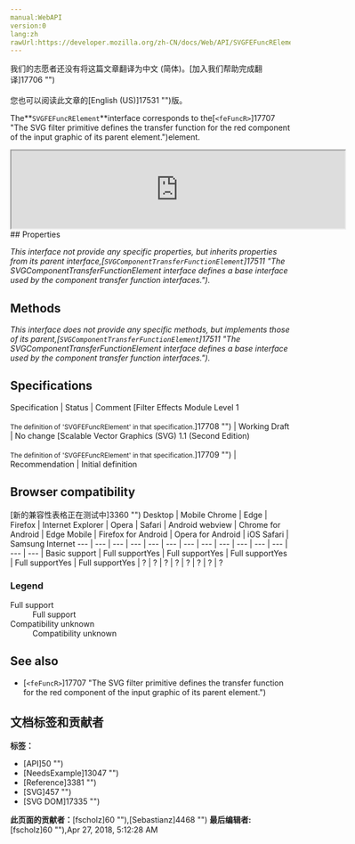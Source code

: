 ```yaml
---
manual:WebAPI
version:0
lang:zh
rawUrl:https://developer.mozilla.org/zh-CN/docs/Web/API/SVGFEFuncRElement
---
```




<bdi>我们的志愿者还没有将这篇文章翻译为<bdi>中文 (简体)</bdi>。[加入我们帮助完成翻译]17706 "")<br></br>您也可以阅读此文章的[English (US)]17531 "")版。</bdi>






The**`SVGFEFuncRElement`**interface corresponds to the[`<feFuncR>`]17707 "The <feFuncR> SVG filter primitive defines the transfer function for the red component of the input graphic of its parent <feComponentTransfer> element.")element.

<iframe src='https://mdn.mozillademos.org/en-US/docs/Web/API/SVGFEFuncRElement$samples/inheritance_diagram?revision=1377360' width='600' height='140'></iframe>
## Properties<a name="Properties"></a>


<em>This interface not provide any specific properties, but inherits properties from its parent interface,[`SVGComponentTransferFunctionElement`]17511 "The SVGComponentTransferFunctionElement interface defines a base interface used by the component transfer function interfaces.").</em>


## Methods<a name="Methods"></a>


<em>This interface does not provide any specific methods, but implements those of its parent,[`SVGComponentTransferFunctionElement`]17511 "The SVGComponentTransferFunctionElement interface defines a base interface used by the component transfer function interfaces.").</em>


## Specifications<a name="Specifications"></a>
Specification | Status | Comment 
[Filter Effects Module Level 1<br></br><small>The definition of &#39;SVGFEFuncRElement&#39; in that specification.</small>]17708 "") | Working Draft | No change 
[Scalable Vector Graphics (SVG) 1.1 (Second Edition)<br></br><small>The definition of &#39;SVGFEFuncRElement&#39; in that specification.</small>]17709 "") | Recommendation | Initial definition 


## Browser compatibility<a name="Browser_compatibility"></a>
[新的兼容性表格正在测试中<i></i>]3360 "")
<abbr>Desktop<i></i></abbr> | <abbr>Mobile<i></i></abbr> 
<abbr>Chrome<i></i></abbr> | <abbr>Edge<i></i></abbr> | <abbr>Firefox<i></i></abbr> | <abbr>Internet Explorer<i></i></abbr> | <abbr>Opera<i></i></abbr> | <abbr>Safari<i></i></abbr> | <abbr>Android webview<i></i></abbr> | <abbr>Chrome for Android<i></i></abbr> | <abbr>Edge Mobile<i></i></abbr> | <abbr>Firefox for Android<i></i></abbr> | <abbr>Opera for Android<i></i></abbr> | <abbr>iOS Safari<i></i></abbr> | <abbr>Samsung Internet<i></i></abbr> 
 ---  |  ---  |  ---  |  ---  |  ---  |  ---  |  ---  |  ---  |  ---  |  ---  |  ---  |  ---  |  ---  |  ---  | 
Basic support | <abbr>Full support</abbr>Yes | <abbr>Full support</abbr>Yes | <abbr>Full support</abbr>Yes | <abbr>Full support</abbr>Yes | <abbr>Full support</abbr>Yes | <abbr>?</abbr> | <abbr>?</abbr> | <abbr>?</abbr> | <abbr>?</abbr> | <abbr>?</abbr> | <abbr>?</abbr> | <abbr>?</abbr> | <abbr>?</abbr> 


### Legend<a name="Legend"></a>
<dl><dt><abbr>Full support</abbr></dt><dd>Full support</dd><dt><abbr>Compatibility unknown</abbr></dt><dd>Compatibility unknown</dd></dl>

## See also<a name="See_also"></a>

* [`<feFuncR>`]17707 "The <feFuncR> SVG filter primitive defines the transfer function for the red component of the input graphic of its parent <feComponentTransfer> element.")



## 文档标签和贡献者
**标签：**
* [API]50 "")
* [NeedsExample]13047 "")
* [Reference]3381 "")
* [SVG]457 "")
* [SVG DOM]17335 "")

**此页面的贡献者：**[fscholz]60 ""),[Sebastianz]4468 "")
**最后编辑者:**[fscholz]60 ""),<time>Apr 27, 2018, 5:12:28 AM</time>


